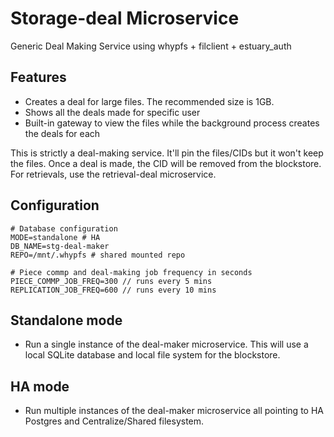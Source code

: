 # Storage-deal Microservice
Generic Deal Making Service using whypfs + filclient + estuary_auth

## Features
- Creates a deal for large files. The recommended size is 1GB. 
- Shows all the deals made for specific user
- Built-in gateway to view the files while the background process creates the deals for each

This is strictly a deal-making service. It'll pin the files/CIDs but it won't keep the files. Once a deal is made, the CID will be removed from the blockstore. For retrievals, use the retrieval-deal microservice.

## Configuration
```
# Database configuration
MODE=standalone # HA
DB_NAME=stg-deal-maker
REPO=/mnt/.whypfs # shared mounted repo

# Piece commp and deal-making job frequency in seconds
PIECE_COMMP_JOB_FREQ=300 // runs every 5 mins
REPLICATION_JOB_FREQ=600 // runs every 10 mins
```

## Standalone mode
- Run a single instance of the deal-maker microservice. This will use a local SQLite database and local file system for the blockstore.

## HA mode
- Run multiple instances of the deal-maker microservice all pointing to HA Postgres and Centralize/Shared filesystem.


